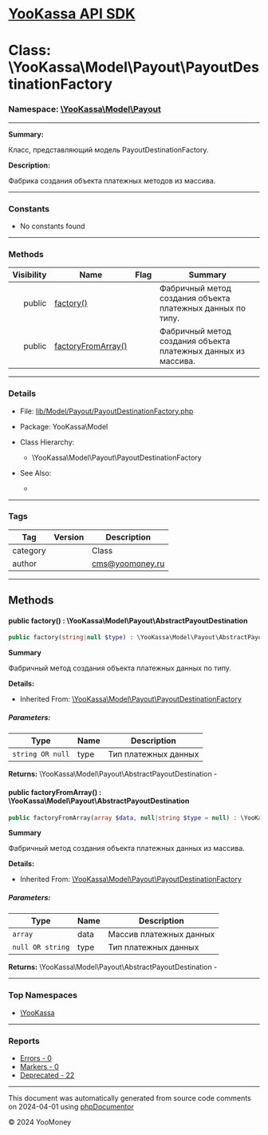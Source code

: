 # [YooKassa API SDK](../home.md)

# Class: \YooKassa\Model\Payout\PayoutDestinationFactory
### Namespace: [\YooKassa\Model\Payout](../namespaces/yookassa-model-payout.md)
---
**Summary:**

Класс, представляющий модель PayoutDestinationFactory.

**Description:**

Фабрика создания объекта платежных методов из массива.

---
### Constants
* No constants found

---
### Methods
| Visibility | Name | Flag | Summary |
| ----------:| ---- | ---- | ------- |
| public | [factory()](../classes/YooKassa-Model-Payout-PayoutDestinationFactory.md#method_factory) |  | Фабричный метод создания объекта платежных данных по типу. |
| public | [factoryFromArray()](../classes/YooKassa-Model-Payout-PayoutDestinationFactory.md#method_factoryFromArray) |  | Фабричный метод создания объекта платежных данных из массива. |

---
### Details
* File: [lib/Model/Payout/PayoutDestinationFactory.php](../../lib/Model/Payout/PayoutDestinationFactory.php)
* Package: YooKassa\Model
* Class Hierarchy:
  * \YooKassa\Model\Payout\PayoutDestinationFactory

* See Also:
  * [](https://yookassa.ru/developers/api)

---
### Tags
| Tag | Version | Description |
| --- | ------- | ----------- |
| category |  | Class |
| author |  | cms@yoomoney.ru |

---
## Methods
<a name="method_factory" class="anchor"></a>
#### public factory() : \YooKassa\Model\Payout\AbstractPayoutDestination

```php
public factory(string|null $type) : \YooKassa\Model\Payout\AbstractPayoutDestination
```

**Summary**

Фабричный метод создания объекта платежных данных по типу.

**Details:**
* Inherited From: [\YooKassa\Model\Payout\PayoutDestinationFactory](../classes/YooKassa-Model-Payout-PayoutDestinationFactory.md)

##### Parameters:
| Type | Name | Description |
| ---- | ---- | ----------- |
| <code lang="php">string OR null</code> | type  | Тип платежных данных |

**Returns:** \YooKassa\Model\Payout\AbstractPayoutDestination - 


<a name="method_factoryFromArray" class="anchor"></a>
#### public factoryFromArray() : \YooKassa\Model\Payout\AbstractPayoutDestination

```php
public factoryFromArray(array $data, null|string $type = null) : \YooKassa\Model\Payout\AbstractPayoutDestination
```

**Summary**

Фабричный метод создания объекта платежных данных из массива.

**Details:**
* Inherited From: [\YooKassa\Model\Payout\PayoutDestinationFactory](../classes/YooKassa-Model-Payout-PayoutDestinationFactory.md)

##### Parameters:
| Type | Name | Description |
| ---- | ---- | ----------- |
| <code lang="php">array</code> | data  | Массив платежных данных |
| <code lang="php">null OR string</code> | type  | Тип платежных данных |

**Returns:** \YooKassa\Model\Payout\AbstractPayoutDestination - 



---

### Top Namespaces

* [\YooKassa](../namespaces/yookassa.md)

---

### Reports
* [Errors - 0](../reports/errors.md)
* [Markers - 0](../reports/markers.md)
* [Deprecated - 22](../reports/deprecated.md)

---

This document was automatically generated from source code comments on 2024-04-01 using [phpDocumentor](http://www.phpdoc.org/)

&copy; 2024 YooMoney
